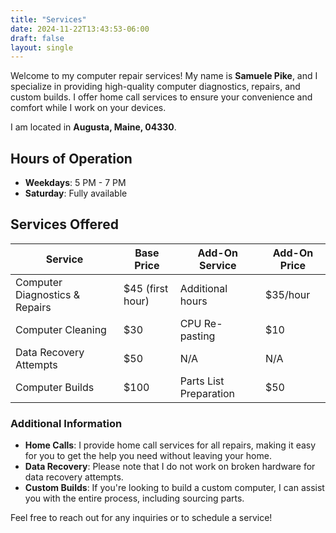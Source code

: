 ```yaml
---
title: "Services"
date: 2024-11-22T13:43:53-06:00
draft: false
layout: single
---
```

Welcome to my computer repair services! My name is **Samuele Pike**, and I specialize in providing high-quality computer diagnostics, repairs, and custom builds. I offer home call services to ensure your convenience and comfort while I work on your devices.

I am located in **Augusta, Maine, 04330**.

## Hours of Operation

- **Weekdays**: 5 PM - 7 PM
- **Saturday**: Fully available

## Services Offered

| Service                     | Base Price | Add-On Service                     | Add-On Price |
|-----------------------------|------------|------------------------------------|--------------|
| Computer Diagnostics & Repairs | $45 (first hour) | Additional hours                   | $35/hour     |
| Computer Cleaning            | $30        | CPU Re-pasting                     | $10          |
| Data Recovery Attempts       | $50        | N/A                                | N/A          |
| Computer Builds              | $100       | Parts List Preparation             | $50          |

### Additional Information

- **Home Calls**: I provide home call services for all repairs, making it easy for you to get the help you need without leaving your home.
- **Data Recovery**: Please note that I do not work on broken hardware for data recovery attempts.
- **Custom Builds**: If you're looking to build a custom computer, I can assist you with the entire process, including sourcing parts.

Feel free to reach out for any inquiries or to schedule a service!
